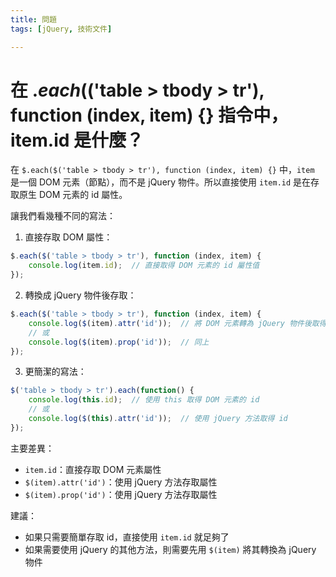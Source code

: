 ```yaml
---
title: 問題
tags: [jQuery, 技術文件]

---
```


# 在 $.each($('table > tbody > tr'), function (index, item) {}  指令中，item.id 是什麼？

在 `$.each($('table > tbody > tr'), function (index, item) {}` 中，`item` 是一個 DOM 元素（節點），而不是 jQuery 物件。所以直接使用 `item.id` 是在存取原生 DOM 元素的 id 屬性。

讓我們看幾種不同的寫法：

1. 直接存取 DOM 屬性：
```javascript
$.each($('table > tbody > tr'), function (index, item) {
    console.log(item.id);  // 直接取得 DOM 元素的 id 屬性值
});
```

2. 轉換成 jQuery 物件後存取：
```javascript
$.each($('table > tbody > tr'), function (index, item) {
    console.log($(item).attr('id'));  // 將 DOM 元素轉為 jQuery 物件後取得 id
    // 或
    console.log($(item).prop('id'));  // 同上
});
```

3. 更簡潔的寫法：
```javascript
$('table > tbody > tr').each(function() {
    console.log(this.id);  // 使用 this 取得 DOM 元素的 id
    // 或
    console.log($(this).attr('id'));  // 使用 jQuery 方法取得 id
});
```

主要差異：
- `item.id`：直接存取 DOM 元素屬性
- `$(item).attr('id')`：使用 jQuery 方法存取屬性
- `$(item).prop('id')`：使用 jQuery 方法存取屬性

建議：
- 如果只需要簡單存取 id，直接使用 `item.id` 就足夠了
- 如果需要使用 jQuery 的其他方法，則需要先用 `$(item)` 將其轉換為 jQuery 物件
